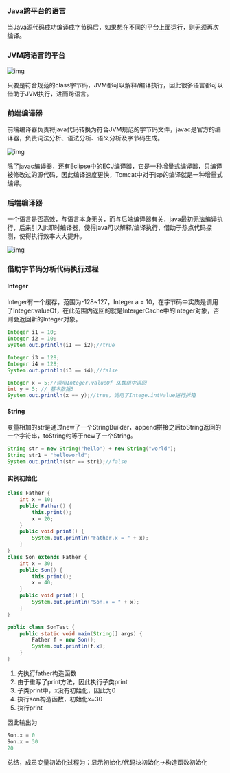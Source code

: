### Java跨平台的语言

当Java源代码成功编译成字节码后，如果想在不同的平台上面运行，则无须再次编译。

### JVM跨语言的平台

![img](https://imagebag.oss-cn-chengdu.aliyuncs.com/img/4e3f363fbc704a038b35e673ed658aaf~tplv-k3u1fbpfcp-watermark.image)

只要是符合规范的class字节码，JVM都可以解释/编译执行，因此很多语言都可以借助于JVM执行，进而跨语言。

### 前端编译器

前端编译器负责将java代码转换为符合JVM规范的字节码文件，javac是官方的编译器，负责词法分析、语法分析、语义分析及字节码生成。

![img](https://imagebag.oss-cn-chengdu.aliyuncs.com/img/14383fda800a4dca876936cfd0ac9726~tplv-k3u1fbpfcp-watermark.image)

除了javac编译器，还有Eclipse中的ECJ编译器，它是一种增量式编译器，只编译被修改过的源代码，因此编译速度更快，Tomcat中对于jsp的编译就是一种增量式编译。

### 后端编译器

一个语言是否高效，与语言本身无关，而与后端编译器有关，java最初无法编译执行，后来引入jit即时编译器，使得java可以解释/编译执行，借助于热点代码探测，使得执行效率大大提升。

![img](https://imagebag.oss-cn-chengdu.aliyuncs.com/img/096c8ee8a382438da707d2b5defd1bf7~tplv-k3u1fbpfcp-watermark.image)

### 借助字节码分析代码执行过程

#### Integer

Integer有一个缓存，范围为-128~127，Integer a = 10，在字节码中实质是调用了Integer.valueOf，在此范围内返回的就是IntergerCache中的Integer对象，否则会返回新的Integer对象。

```java
Integer i1 = 10;
Integer i2 = 10;
System.out.println(i1 == i2);//true
```
```java
Integer i3 = 128;
Integer i4 = 128;
System.out.println(i3 == i4);//false
```

```java
Integer x = 5;//调用Integer.valueOf 从数组中返回
int y = 5; // 基本数据5 
System.out.println(x == y);//true，调用了Intege.intValue进行拆箱
```
#### String

变量相加的str是通过new了一个StringBuilder，append拼接之后toString返回的一个字符串，toString约等于new了一个String。

```java
String str = new String("hello") + new String("world");
String str1 = "helloworld";
System.out.println(str == str1);//false
```
#### 实例初始化

```java
class Father {
    int x = 10;
    public Father() {
        this.print();
        x = 20;
    }
    public void print() {
        System.out.println("Father.x = " + x);
    }
}
class Son extends Father {
    int x = 30;
    public Son() {
        this.print();
        x = 40;
    }
    public void print() {
        System.out.println("Son.x = " + x);
    }
}

public class SonTest {
    public static void main(String[] args) {
        Father f = new Son();
        System.out.println(f.x);
    }
}
```

1. 先执行father构造函数
2. 由于重写了print方法，因此执行子类print
3. 子类print中，x没有初始化，因此为0
4. 执行son构造函数，初始化x=30
5. 执行print

因此输出为

```c
Son.x = 0
Son.x = 30
20
```

总结，成员变量初始化过程为：显示初始化/代码块初始化->构造函数初始化
